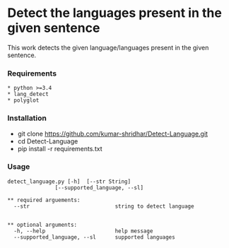 # Detect the languages present in the given sentence

This work detects the given language/languages present in the given sentence.

### Requirements

```
* python >=3.4
* lang_detect
* polyglot

```

### Installation

* git clone https://github.com/kumar-shridhar/Detect-Language.git
* cd Detect-Language
* pip install -r requirements.txt

### Usage

```
detect_language.py [-h]  [--str String]
               [--supported_language, --sl]

** required arguements:
  --str                           string to detect language


** optional arguments:
  -h, --help                      help message
  --supported_language, --sl      supported languages

```


